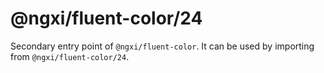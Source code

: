 # @ngxi/fluent-color/24

Secondary entry point of `@ngxi/fluent-color`. It can be used by importing from `@ngxi/fluent-color/24`.
